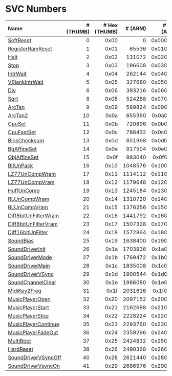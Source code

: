 # SVC Numbers

Name                    | # (THUMB) | # Hex (THUMB) | # (ARM) | # Hex (ARM)
:-----------------------|----------:|--------------:|--------:|-----------:
[SoftReset]             |         0 |          0x00 |       0 |   0x000000
[RegisterRamReset]      |         1 |          0x01 |   65536 |   0x010000
[Halt]                  |         2 |          0x02 |  131072 |   0x020000
[Stop]                  |         3 |          0x03 |  196608 |   0x030000
[IntrWait]              |         4 |          0x04 |  262144 |   0x040000
[VBlankIntrWait]        |         5 |          0x05 |  327680 |   0x050000
[Div]                   |         6 |          0x06 |  393216 |   0x060000
[Sqrt]                  |         8 |          0x08 |  524288 |   0x070000
[ArcTan]                |         9 |          0x09 |  589824 |   0x090000
[ArcTan2]               |        10 |          0x0a |  655360 |   0x0a0000
[CpuSet]                |        11 |          0x0b |  720896 |   0x0b0000
[CpuFastSet]            |        12 |          0x0c |  786432 |   0x0c0000
[BiosChecksum]          |        13 |          0x0d |  851968 |   0x0d0000
[BgAffineSet]           |        14 |          0x0e |  917504 |   0x0e0000
[ObjAffineSet]          |        15 |          0x0f |  983040 |   0x0f0000
[BitUnPack]             |        16 |          0x10 | 1048576 |   0x100000
[LZ77UnCompWram]        |        17 |          0x11 | 1114112 |   0x110000
[LZ77UnCompVram]        |        18 |          0x12 | 1179648 |   0x120000
[HuffUnComp]            |        19 |          0x13 | 1245184 |   0x130000
[RLUnCompWram]          |        20 |          0x14 | 1310720 |   0x140000
[RLUnCompVram]          |        21 |          0x15 | 1376256 |   0x150000
[Diff8bitUnFilterWram]  |        22 |          0x16 | 1441792 |   0x160000
[Diff8bitUnFilterVram]  |        23 |          0x17 | 1507328 |   0x170000
[Diff16bitUnFilter]     |        24 |          0x18 | 1572864 |   0x180000
[SoundBias]             |        25 |          0x19 | 1638400 |   0x190000
[SoundDriverInit]       |        26 |          0x1a | 1703936 |   0x1a0000
[SoundDriverMode]       |        27 |          0x1b | 1769472 |   0x1b0000
[SoundDriverMain]       |        28 |          0x1c | 1835008 |   0x1c0000
[SoundDriverVSync]      |        29 |          0x1d | 1900544 |   0x1d0000
[SoundChannelClear]     |        30 |          0x1e | 1966080 |   0x1e0000
[MidiKey2Freq]          |        31 |          0x1f | 2031616 |   0x1f0000
[MusicPlayerOpen]       |        32 |          0x20 | 2097152 |   0x200000
[MusicPlayerStart]      |        33 |          0x21 | 2162688 |   0x210000
[MusicPlayerStop]       |        34 |          0x22 | 2228224 |   0x220000
[MusicPlayerContinue]   |        35 |          0x23 | 2293760 |   0x230000
[MusicPlayerFadeOut]    |        36 |          0x24 | 2359296 |   0x240000
[MultiBoot]             |        37 |          0x25 | 2424832 |   0x250000
[HardReset]             |        38 |          0x26 | 2490368 |   0x260000
[SoundDriverVSyncOff]   |        40 |          0x28 | 2621440 |   0x280000
[SoundDriverVsyncOn]    |        41 |          0x29 | 2686976 |   0x290000

[SoftReset]: ./svc.md/#svcsoftreset
[RegisterRamReset]: ./svc.md/#svcregisterramreset
[Halt]: ./svc.md/#svchalt
[Stop]: ./svc.md/#svcstop
[IntrWait]: ./svc.md/#svcintrwait
[VBlankIntrWait]: ./svc.md/#svcvblankintrwait
[Div]: ./svc.md/#svcdiv
[Sqrt]: ./svc.md/#svcsqrt
[ArcTan]: ./svc.md/#svcarctan
[ArcTan2]: ./svc.md/#svcarctan2
[CpuSet]: ./svc.md/#svccpuset
[CpuFastSet]: ./svc.md/#svccpufastset
[BiosChecksum]: ./svc.md/#svcbioschecksum
[BgAffineSet]: ./svc.md/#svcbgaffineset
[ObjAffineSet]: ./svc.md/#svcobjaffineset
[BitUnPack]: ./svc.md/#svcbitunpack
[LZ77UnCompWram]: ./svc.md/#svclz77uncompwram
[LZ77UnCompVram]: ./svc.md/#svclz77uncompvram
[HuffUnComp]: ./svc.md/#svchuffuncomp
[RLUnCompWram]: ./svc.md/#svcrluncompwram
[RLUnCompVram]: ./svc.md/#svcrluncompvram
[Diff8bitUnFilterWram]: ./svc.md/#svcdiff8bitunfilterwram
[Diff8bitUnFilterVram]: ./svc.md/#svcdiff8bitunfiltervram
[Diff16bitUnFilter]: ./svc.md/#svcdiff16bitunfilter
[SoundBias]: ./svc.md/#svcsoundbias
[SoundDriverInit]: ./svc.md/#svcsounddriverinit
[SoundDriverMode]: ./svc.md/#svcsounddrivermode
[SoundDriverMain]: ./svc.md/#svcsounddrivermain
[SoundDriverVSync]: ./svc.md/#svcsounddrivervsync
[SoundChannelClear]: ./svc.md/#svcsoundchannelclear
[MidiKey2Freq]: ./svc.md/#svcmidikey2freq
[MusicPlayerOpen]: ./svc.md/#svcmusicplayeropen
[MusicPlayerStart]: ./svc.md/#svcmusicplayerstart
[MusicPlayerStop]: ./svc.md/#svcmusicplayerstop
[MusicPlayerContinue]: ./svc.md/#svcmusicplayercontinue
[MusicPlayerFadeOut]: ./svc.md/#svcmusicplayerfadeout
[MultiBoot]: ./svc.md/#svcmultiboot
[HardReset]: ./svc.md/#svchardreset
[SoundDriverVSyncOff]: ./svc.md/#svcsounddrivervsyncoff
[SoundDriverVsyncOn]: ./svc.md/#svcsounddrivervsyncon

